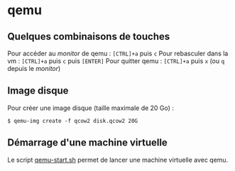 qemu
====

## Quelques combinaisons de touches
Pour accéder au *monitor* de qemu : `[CTRL]+a` puis `c`
Pour rebasculer dans la vm : `[CTRL]+a` puis `c` puis `[ENTER]`
Pour quitter qemu : `[CTRL]+a` puis `x` (ou `q` depuis le *monitor*)

## Image disque
Pour créer une image disque (taille maximale de 20 Go) :
```
$ qemu-img create -f qcow2 disk.qcow2 20G
```

## Démarrage d'une machine virtuelle
Le script [qemu-start.sh](./qemu-start.sh) permet de lancer une machine virtuelle avec qemu.
